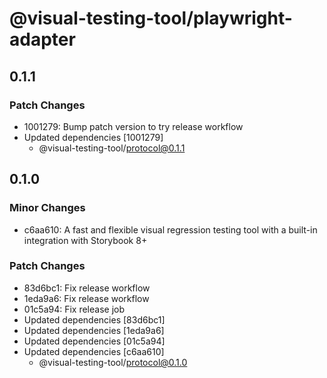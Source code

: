 # @visual-testing-tool/playwright-adapter

## 0.1.1

### Patch Changes

- 1001279: Bump patch version to try release workflow
- Updated dependencies [1001279]
  - @visual-testing-tool/protocol@0.1.1

## 0.1.0

### Minor Changes

- c6aa610: A fast and flexible visual regression testing tool with a built-in integration with Storybook 8+

### Patch Changes

- 83d6bc1: Fix release workflow
- 1eda9a6: Fix release workflow
- 01c5a94: Fix release job
- Updated dependencies [83d6bc1]
- Updated dependencies [1eda9a6]
- Updated dependencies [01c5a94]
- Updated dependencies [c6aa610]
  - @visual-testing-tool/protocol@0.1.0
